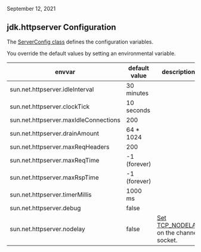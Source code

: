 September 12, 2021

## jdk.httpserver Configuration

The
[ServerConfig class](https://github.com/openjdk/jdk/blob/0c1b16b75a2361431cbf9f4112dcd6049e981a78/src/jdk.httpserver/share/classes/sun/net/httpserver/ServerConfig.java#L38)
defines the configuration variables.

You override the default values by setting an 
environmental variable.

| envvar | default value | description |
| ------ | ------------- | -----------------------|
| sun.net.httpserver.idleInterval | 30 minutes |  |
| sun.net.httpserver.clockTick | 10 seconds |  |
| sun.net.httpserver.maxIdleConnections | 200 | |
| sun.net.httpserver.drainAmount | 64 * 1024 | |
| sun.net.httpserver.maxReqHeaders | 200 | | 
| sun.net.httpserver.maxReqTime | -1 (forever) | |
| sun.net.httpserver.maxRspTime |  -1 (forever) | |
| sun.net.httpserver.timerMillis | 1000 ms | |
| sun.net.httpserver.debug | false | |
| sun.net.httpserver.nodelay | false | [Set TCP_NODELAY](https://github.com/openjdk/jdk/blob/0c1b16b75a2361431cbf9f4112dcd6049e981a78/src/jdk.httpserver/share/classes/sun/net/httpserver/ServerImpl.java#L386) on the channel socket. |